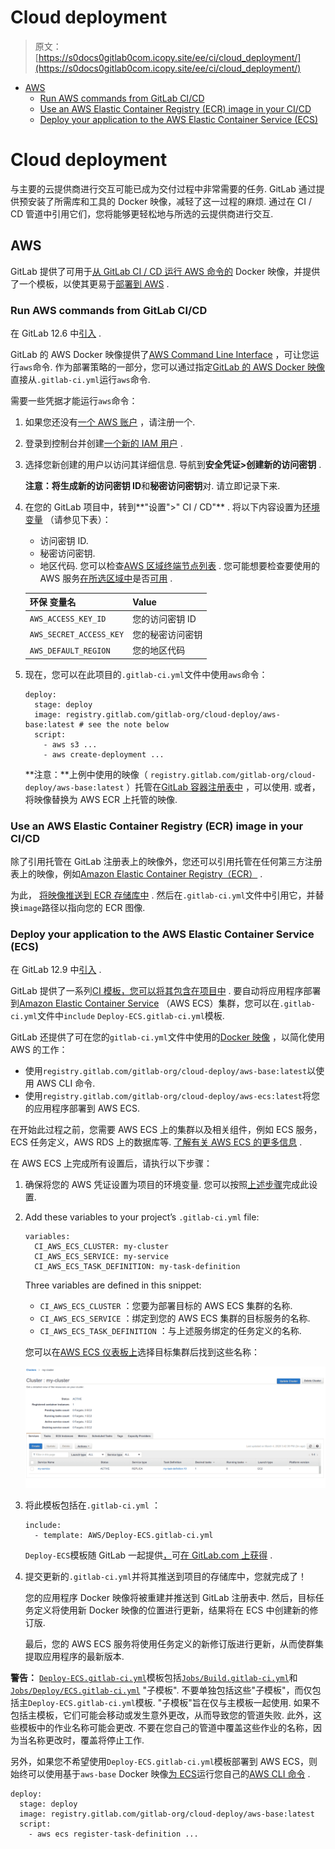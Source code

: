 # Cloud deployment

> 原文：[https://s0docs0gitlab0com.icopy.site/ee/ci/cloud_deployment/](https://s0docs0gitlab0com.icopy.site/ee/ci/cloud_deployment/)

*   [AWS](#aws)
    *   [Run AWS commands from GitLab CI/CD](#run-aws-commands-from-gitlab-cicd)
    *   [Use an AWS Elastic Container Registry (ECR) image in your CI/CD](#use-an-aws-elastic-container-registry-ecr-image-in-your-cicd)
    *   [Deploy your application to the AWS Elastic Container Service (ECS)](#deploy-your-application-to-the-aws-elastic-container-service-ecs)

# Cloud deployment[](#cloud-deployment "Permalink")

与主要的云提供商进行交互可能已成为交付过程中非常需要的任务. GitLab 通过提供预安装了所需库和工具的 Docker 映像，减轻了这一过程的麻烦. 通过在 CI / CD 管道中引用它们，您将能够更轻松地与所选的云提供商进行交互.

## AWS[](#aws "Permalink")

GitLab 提供了可用于[从 GitLab CI / CD 运行 AWS 命令的](#run-aws-commands-from-gitlab-cicd) Docker 映像，并提供了一个模板，以使其更易于[部署到 AWS](#deploy-your-application-to-the-aws-elastic-container-service-ecs) .

### Run AWS commands from GitLab CI/CD[](#run-aws-commands-from-gitlab-cicd "Permalink")

在 GitLab 12.6 中[引入](https://gitlab.com/gitlab-org/gitlab/-/issues/31167) .

GitLab 的 AWS Docker 映像提供了[AWS Command Line Interface](https://aws.amazon.com/cli/) ，可让您运行`aws`命令. 作为部署策略的一部分，您可以通过指定[GitLab 的 AWS Docker 映像](https://gitlab.com/gitlab-org/cloud-deploy)直接从`.gitlab-ci.yml`运行`aws`命令.

需要一些凭据才能运行`aws`命令：

1.  如果您还没有[一个 AWS 账户](https://docs.aws.amazon.com/IAM/latest/UserGuide/getting-set-up.html) ，请注册一个.
2.  登录到控制台并创建[一个新的 IAM 用户](https://console.aws.amazon.com/iam/home#/home) .
3.  选择您新创建的用户以访问其详细信息. 导航到**安全凭证>创建新的访问密钥** .

    **注意：**将生成新的**访问密钥 ID**和**秘密访问密钥**对. 请立即记录下来.
4.  在您的 GitLab 项目中，转到**"设置">" CI / CD"** . 将以下内容设置为[环境变量](../variables/README.html#gitlab-cicd-environment-variables) （请参见下表）：

    *   访问密钥 ID.
    *   秘密访问密钥.
    *   地区代码. 您可以检查[AWS 区域终端节点列表](https://docs.aws.amazon.com/general/latest/gr/rande.html#regional-endpoints) . 您可能想要检查要使用的 AWS 服务[在所选区域中](https://aws.amazon.com/about-aws/global-infrastructure/regional-product-services/)是否[可用](https://aws.amazon.com/about-aws/global-infrastructure/regional-product-services/) .

    | 环保 变量名 | Value |
    | --- | --- |
    | `AWS_ACCESS_KEY_ID` | 您的访问密钥 ID |
    | `AWS_SECRET_ACCESS_KEY` | 您的秘密访问密钥 |
    | `AWS_DEFAULT_REGION` | 您的地区代码 |

5.  现在，您可以在此项目的`.gitlab-ci.yml`文件中使用`aws`命令：

    ```
    deploy:
      stage: deploy
      image: registry.gitlab.com/gitlab-org/cloud-deploy/aws-base:latest # see the note below
      script:
        - aws s3 ...
        - aws create-deployment ... 
    ```

    **注意：**上例中使用的映像（ `registry.gitlab.com/gitlab-org/cloud-deploy/aws-base:latest` ）托管在[GitLab 容器注册表中](../../user/packages/container_registry/index.html) ，可以使用. 或者，将映像替换为 AWS ECR 上托管的映像.

### Use an AWS Elastic Container Registry (ECR) image in your CI/CD[](#use-an-aws-elastic-container-registry-ecr-image-in-your-cicd "Permalink")

除了引用托管在 GitLab 注册表上的映像外，您还可以引用托管在任何第三方注册表上的映像，例如[Amazon Elastic Container Registry（ECR）](https://aws.amazon.com/ecr/) .

为此， [将映像推送到 ECR 存储库中](https://docs.aws.amazon.com/AmazonECR/latest/userguide/docker-push-ecr-image.html) . 然后在`.gitlab-ci.yml`文件中引用它，并替换`image`路径以指向您的 ECR 图像.

### Deploy your application to the AWS Elastic Container Service (ECS)[](#deploy-your-application-to-the-aws-elastic-container-service-ecs "Permalink")

在 GitLab 12.9 中[引入](https://gitlab.com/gitlab-org/gitlab/-/issues/207962) .

GitLab 提供了一系列[CI 模板，您可以将其包含在项目中](../yaml/README.html#include) . 要自动将应用程序部署到[Amazon Elastic Container Service](https://aws.amazon.com/ecs/) （AWS ECS）集群，您可以在`.gitlab-ci.yml`文件中`include` `Deploy-ECS.gitlab-ci.yml`模板.

GitLab 还提供了可在您的`gitlab-ci.yml`文件中使用的[Docker 映像](https://gitlab.com/gitlab-org/cloud-deploy/-/tree/master/aws) ，以简化使用 AWS 的工作：

*   使用`registry.gitlab.com/gitlab-org/cloud-deploy/aws-base:latest`以使用 AWS CLI 命令.
*   使用`registry.gitlab.com/gitlab-org/cloud-deploy/aws-ecs:latest`将您的应用程序部署到 AWS ECS.

在开始此过程之前，您需要 AWS ECS 上的集群以及相关组件，例如 ECS 服务，ECS 任务定义，AWS RDS 上的数据库等. [了解有关 AWS ECS 的更多信息](https://docs.aws.amazon.com/AmazonECS/latest/developerguide/Welcome.html) .

在 AWS ECS 上完成所有设置后，请执行以下步骤：

1.  确保将您的 AWS 凭证设置为项目的环境变量. 您可以按照[上述步骤](#run-aws-commands-from-gitlab-cicd)完成此设置.
2.  Add these variables to your project’s `.gitlab-ci.yml` file:

    ```
    variables:
      CI_AWS_ECS_CLUSTER: my-cluster
      CI_AWS_ECS_SERVICE: my-service
      CI_AWS_ECS_TASK_DEFINITION: my-task-definition 
    ```

    Three variables are defined in this snippet:

    *   `CI_AWS_ECS_CLUSTER` ：您要为部署目标的 AWS ECS 集群的名称.
    *   `CI_AWS_ECS_SERVICE` ：绑定到您的 AWS ECS 集群的目标服务的名称.
    *   `CI_AWS_ECS_TASK_DEFINITION` ：与上述服务绑定的任务定义的名称.

    您可以在[AWS ECS 仪表板上](https://console.aws.amazon.com/ecs/home)选择目标集群后找到这些名称：

    [![AWS ECS dashboard](img/7dc58177067caac48605788b7932d846.png)](../img/ecs_dashboard_v12_9.png)

3.  将此模板包括在`.gitlab-ci.yml` ：

    ```
    include:
      - template: AWS/Deploy-ECS.gitlab-ci.yml 
    ```

    `Deploy-ECS`模板随 GitLab 一起提供[，](https://gitlab.com/gitlab-org/gitlab/-/blob/master/lib/gitlab/ci/templates/AWS/Deploy-ECS.gitlab-ci.yml)可[在 GitLab.com 上获得](https://gitlab.com/gitlab-org/gitlab/-/blob/master/lib/gitlab/ci/templates/AWS/Deploy-ECS.gitlab-ci.yml) .

4.  提交更新的`.gitlab-ci.yml`并将其推送到项目的存储库中，您就完成了！

    您的应用程序 Docker 映像将被重建并推送到 GitLab 注册表中. 然后，目标任务定义将使用新 Docker 映像的位置进行更新，结果将在 ECS 中创建新的修订版.

    最后，您的 AWS ECS 服务将使用任务定义的新修订版进行更新，从而使群集提取应用程序的最新版本.

**警告：** [`Deploy-ECS.gitlab-ci.yml`](https://gitlab.com/gitlab-org/gitlab/-/blob/master/lib/gitlab/ci/templates/AWS/Deploy-ECS.gitlab-ci.yml)模板包括[`Jobs/Build.gitlab-ci.yml`](https://gitlab.com/gitlab-org/gitlab/-/blob/master/lib/gitlab/ci/templates/Jobs/Build.gitlab-ci.yml)和[`Jobs/Deploy/ECS.gitlab-ci.yml`](https://gitlab.com/gitlab-org/gitlab/-/blob/master/lib/gitlab/ci/templates/Jobs/Deploy/ECS.gitlab-ci.yml) "子模板". 不要单独包括这些"子模板"，而仅包括主`Deploy-ECS.gitlab-ci.yml`模板. "子模板"旨在仅与主模板一起使用. 如果不包括主模板，它们可能会移动或发生意外更改，从而导致您的管道失败. 此外，这些模板中的作业名称可能会更改. 不要在您自己的管道中覆盖这些作业的名称，因为当名称更改时，覆盖将停止工作.

另外，如果您不希望使用`Deploy-ECS.gitlab-ci.yml`模板部署到 AWS ECS，则始终可以使用基于`aws-base` Docker 映像[为 ECS](https://docs.aws.amazon.com/cli/latest/reference/ecs/index.html#cli-aws-ecs)运行您自己的[AWS CLI 命令](https://docs.aws.amazon.com/cli/latest/reference/ecs/index.html#cli-aws-ecs) .

```
deploy:
  stage: deploy
  image: registry.gitlab.com/gitlab-org/cloud-deploy/aws-base:latest
  script:
    - aws ecs register-task-definition ... 
```